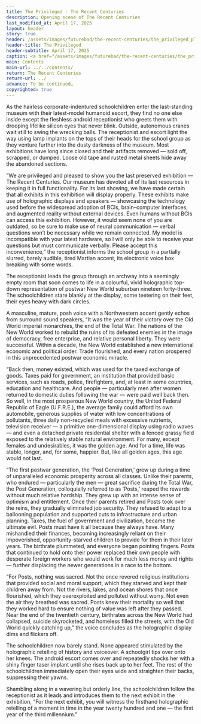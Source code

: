 ```yaml
---
title: The Privileged - The Recent Centuries
description: Opening scene of The Recent Centuries
last_modified_at: April 17, 2025
layout: header
story: true
header: /assets/images/futurebad/the-recent-centuries/the_privileged_placeholder_blur.jpg
header-title: The Privileged
header-subtitle: April 17, 2025
caption: <a href="/assets/images/futurebad/the-recent-centuries/the_privileged_placeholder.jpg" target="_blank">AI placeholder artwork</a> generated above using <a href="https://creator.nightcafe.studio/creation/rP12k8K1ySj7fdz0tcf6/post-war-golden-age-1950s-1960s-american-suburb-empty-street-abandoned" target="_blank">HiDream I1 Dev</a> — <a href="https://creativecommons.org/publicdomain/zero/1.0/" target="_blank">CC0 1.0</a>
main: Contents
main-url: ../../contents/
return: The Recent Centuries
return-url: ../
advance: To be continued…
copyrighted: true
---
```


As the hairless corporate-indentured schoolchildren enter the last-standing museum with their latest-model humanoid escort, they find no one else inside except the fleshless android receptionist who greets them with drooping lifelike silicon eyes that never blink. Outside, autonomous cranes wait still to swing the wrecking balls. The receptionist and escort light the way using lamp implants on the tops of their heads for the school group as they venture further into the dusty darkness of the museum. Most exhibitions have long since closed and their artifacts removed — sold off, scrapped, or dumped. Loose old tape and rusted metal sheets hide away the abandoned sections.

”We are privileged and pleased to show you the last preserved exhibition — The Recent Centuries. Our museum has devoted all of its last resources in keeping it in full functionality. For its last showing, we have made certain that all exhibits in this exhibition will display properly. These exhibits make use of holographic displays and speakers — showcasing the technology used before the widespread adoption of BCIs, brain–computer interfaces, and augmented reality without external devices. Even humans without BCIs can access this exhibition. However, it would seem none of you are outdated, so be sure to make use of neural communication — verbal questions won’t be necessary while we remain connected. My model is incompatible with your latest hardware, so I will only be able to receive your questions but must communicate verbally. Please accept this inconvenience,” the receptionist informs the school group in a partially slurred, barely audible, tired Martian accent, its electronic voice box breaking with some words.

The receptionist leads the group through an archway into a seemingly empty room that soon comes to life in a colourful, vivid holographic top-down representation of postwar New World suburban nineteen forty-three. The schoolchildren stare blankly at the display, some teetering on their feet, their eyes heavy with dark circles.

A masculine, mature, posh voice with a Northwestern accent gently echos from surround sound speakers, “It was the year of their victory over the Old World imperial monarchies, the end of the Total War. The nations of the New World worked to rebuild the ruins of its defeated enemies in the image of democracy, free enterprise, and relative personal liberty. They were successful. Within a decade, the New World established a new international economic and political order. Trade flourished, and every nation prospered in this unprecedented postwar economic miracle.

“Back then, money existed, which was used for the taxed exchange of goods. Taxes paid for government, an institution that provided basic services, such as roads, police, firefighters, and, at least in some countries, education and healthcare. And people — particularly men after women returned to domestic duties following the war — were paid well back then. So well, in the most prosperous New World country, the United Federal Republic of Eagle (U.F.R.E.), the average family could afford its own automobile, generous supplies of water with low concentrations of pollutants, three daily non-recycled meals with excessive nutrients, television receiver — a primitive one-dimensional display using radio waves — and even a detached private residential shelter with a fenced grassy field exposed to the relatively stable natural environment. For many, except females and undesirables, it was the golden age. And for a time, life was stable, longer, and, for some, happier. But, like all golden ages, this age would not last.

“The first postwar generation, the ‘Post Generation,’ grew up during a time of unparalleled economic prosperity across all classes. Unlike their parents, who endured — particularly the men — great sacrifice during the Total War, the Post Generation, colloquially referred to as ‘Posts,’ reaped the rewards without much relative hardship. They grew up with an intense sense of optimism and entitlement. Once their parents retired and Posts took over the reins, they gradually eliminated job security. They refused to adapt to a ballooning population and supported cuts to infrastructure and urban planning. Taxes, the fuel of government and civilization, became the ultimate evil. Posts must have it all because they always have. Many mishandled their finances, becoming increasingly reliant on their impoverished, opportunity-starved children to provide for them in their later years. The birthrate plummeted, and everyone began pointing fingers. Posts that continued to hold onto their power replaced their own people with desperate foreign workers who would work for much less money and rights — further displacing the newer generations in a race to the bottom.

“For Posts, nothing was sacred. Not the once revered religious institutions that provided social and moral support, which they starved and kept their children away from. Not the rivers, lakes, and ocean shores that once flourished, which they overexploited and polluted without worry. Not even the air they breathed was sacred. Posts knew their mortality so well that they worked hard to ensure nothing of value was left after they passed. Near the end of the twentieth century, birthrates across the New World had collapsed, suicide skyrocketed, and homeless filled the streets, with the Old World quickly catching up,” the voice concludes as the holographic display dims and flickers off.

The schoolchildren now barely stand. None appeared stimulated by the holographic retelling of history and voiceover. A schoolgirl tips over onto her knees. The android escort comes over and repeatedly shocks her with a shiny finger taser implant until she rises back up to her feet. The rest of the schoolchildren immediately open their eyes wide and straighten their backs, suppressing their yawns.

Shambling along in a wavering but orderly line, the schoolchildren follow the receptionist as it leads and introduces them to the next exhibit in the exhibition, “For the next exhibit, you will witness the firsthand holographic retelling of a moment in time in the year twenty hundred and one — the first year of the third millennium.”